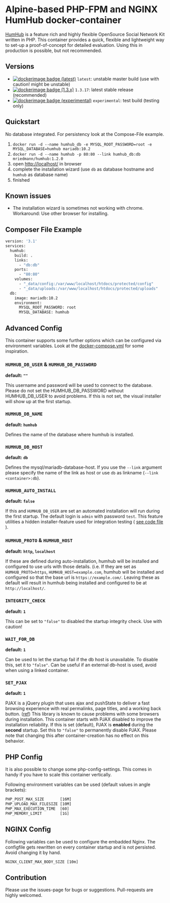 # Alpine-based PHP-FPM and NGINX HumHub docker-container

[HumHub](https://github.com/humhub/humhub) is a feature rich and highly flexible OpenSource Social Network Kit written in PHP.
This container provides a quick, flexible and lightweight way to set-up a proof-of-concept for detailed evaluation. Using this in production is possible, but not recommended.

## Versions

* [![dockerimage badge (latest)](https://images.microbadger.com/badges/version/simonbaeumer/humhub:latest.svg)](https://microbadger.com/images/simonbaeumer/humhub:latest "Get your own version badge on microbadger.com") `latest`:  unstable master build (use with caution! might be unstable)
* [![dockerimage badge (1.3.x)](https://images.microbadger.com/badges/version/simonbaeumer/humhub:1.3.17.svg)](https://microbadger.com/images/simonbaeumer/humhub:1.3.17 "Get your own version badge on microbadger.com") `1.3.17`: latest stable release (recommended)
* [![dockerimage badge (experimental)](https://images.microbadger.com/badges/version/simonbaeumer/humhub:experimental.svg)](https://microbadger.com/images/simonbaeumer/humhub:experimental "Get your own version badge on microbadger.com") `experimental`: test build (testing only)

## Quickstart

No database integrated. For persistency look at the Compose-File example.

1. `docker run -d --name humhub_db -e MYSQL_ROOT_PASSWORD=root -e MYSQL_DATABASE=humhub mariadb:10.2`
2. `docker run -d --name humhub -p 80:80 --link humhub_db:db mriedmann/humhub:1.2.0`
3. open [http://localhost/](http://localhost/) in browser
4. complete the installation wizard (use `db` as database hostname and `humhub` as database name)
5. finished

## Known issues

* The installation wizard is sometimes not working with chrome. Workaround: Use other browser for installing.

## Composer File Example

```Dockerfile
version: '3.1'
services:
  humhub:
    build: .
    links:
      - "db:db"
    ports:
      - "80:80"
    volumes:
      - "_data/config:/var/www/localhost/htdocs/protected/config"
      - "_data/uploads:/var/www/localhost/htdocs/protected/uploads"
  db:
    image: mariadb:10.2
    environment:
      MYSQL_ROOT_PASSWORD: root
      MYSQL_DATABASE: humhub
```

## Advanced Config

This container supports some further options which can be configured via environment variables. Look at the [docker-compose.yml](https://github.com/mriedmann/humhub-docker/blob/master/docker-compose.yml) for some inspiration.

### `HUMHUB_DB_USER` & `HUMHUB_DB_PASSWORD`

**default: `""`**
  
This username and password will be used to connect to the database. Please do not set the HUMHUB_DB_PASSWORD without HUMHUB_DB_USER to avoid problems. If this is not set, the visual installer will show up at the first startup.
  
### `HUMHUB_DB_NAME`

**default: `humhub`**

Defines the name of the database where humhub is installed.

### `HUMHUB_DB_HOST`

**default: `db`**

Defines the mysql/mariadb-database-host. If you use the `--link` argument please specify the name of the link as host or use `db` as linkname (`--link <container>:db`).

### `HUMHUB_AUTO_INSTALL`

**default: `false`**

If this and `HUMHUB_DB_USER` are set an automated installation will run during the first startup. The default login is `admin` with password `test`. This feature utilities a hidden installer-feature used for integration testing ( [see code file](https://github.com/humhub/humhub/blob/master/protected/humhub/modules/installer/commands/InstallController.php) ).

### `HUMHUB_PROTO` & `HUMHUB_HOST`
**default: `http`, `localhost`**

If these are defined during auto-installation, humhub will be installed and configured to use urls with those details. (i.e. If they are set as `HUMHUB_PROTO=https`, `HUMHUB_HOST=example.com`, humhub will be installed and configured so that the base url is `https://example.com/`. Leaving these as default will result in humhub being installed and configured to be at `http://localhost/`.

### `INTEGRITY_CHECK`

**default: `1`**

This can be set to `"false"` to disabled the startup integrity check. Use with caution!

### `WAIT_FOR_DB`

**default: `1`**

Can be used to let the startup fail if the db host is unavailable. To disable this, set it to `"false"`. Can be useful if an external db-host is used, avoid when using a linked container.

### `SET_PJAX`

**default: `1`**

PJAX is a jQuery plugin that uses ajax and pushState to deliver a fast browsing experience with real permalinks, page titles, and a working back button. ([ref](https://github.com/yiisoft/jquery-pjax)) This library is known to cause problems with some browsers during  installation. This container starts with PJAX disabled to improve the installation reliability. If this is set (default), PJAX is **enabled** during the **second** startup. Set this to `"false"` to permanently disable PJAX. Please note that changing this after container-creation has no effect on this behavior.

## PHP Config

It is also possible to change some php-config-settings. This comes in handy if you have to scale this container vertically.

Following environment variables can be used (default values in angle brackets):

```txt
PHP_POST_MAX_SIZE       [16M]
PHP_UPLOAD_MAX_FILESIZE [10M]
PHP_MAX_EXECUTION_TIME  [60]
PHP_MEMORY_LIMIT        [1G]
```

## NGINX Config

Following variables can be used to configure the embadded Nginx. The configfile gets rewritten on every container startup and is not persisted. Avoid changing it by hand.

```txt
NGINX_CLIENT_MAX_BODY_SIZE [10m]
```

## Contribution

Please use the issues-page for bugs or suggestions. Pull-requests are highly welcomed.
